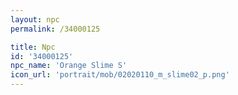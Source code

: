 ```yaml
---
layout: npc
permalink: /34000125

title: Npc
id: '34000125'
npc_name: 'Orange Slime S'
icon_url: 'portrait/mob/02020110_m_slime02_p.png'
---
```

